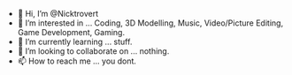 - 👋 Hi, I’m @Nicktrovert
- 👀 I’m interested in ... Coding, 3D Modelling, Music, Video/Picture Editing, Game Development, Gaming.
- 🌱 I’m currently learning ... stuff.
- 💞️ I’m looking to collaborate on ... nothing.
- 📫 How to reach me ... you dont.

<!---
Nicktrovert/Nicktrovert is a ✨ special ✨ repository because its `README.md` (this file) appears on your GitHub profile.
You can click the Preview link to take a look at your changes.
--->
